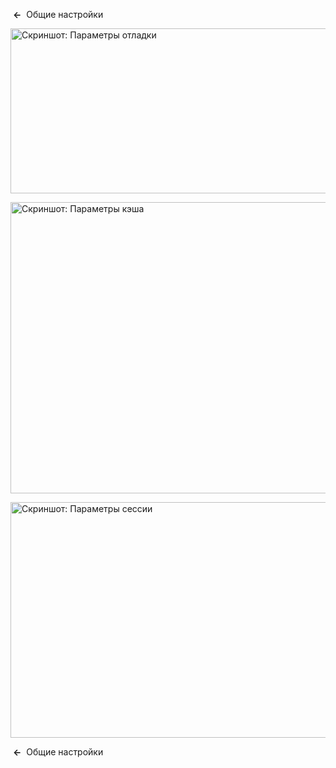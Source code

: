 <!-- Filename: Help4.x:Site_Global_Configuration_System / Display title: Общие настройки: Система -->

 **←**  Общие
настройки

<img
src="https://docs.joomla.org/images/thumb/b/bb/Help-4x-Global-Configuration-system-debug-subscreen-ru.png/800px-Help-4x-Global-Configuration-system-debug-subscreen-ru.png"
decoding="async"
srcset="https://docs.joomla.org/images/thumb/b/bb/Help-4x-Global-Configuration-system-debug-subscreen-ru.png/1200px-Help-4x-Global-Configuration-system-debug-subscreen-ru.png 1.5x, https://docs.joomla.org/images/b/bb/Help-4x-Global-Configuration-system-debug-subscreen-ru.png 2x"
data-file-width="1498" data-file-height="494" width="800" height="264"
alt="Скриншот: Параметры отладки" />

<img
src="https://docs.joomla.org/images/thumb/6/62/Help-4x-Global-Configuration-system-cache-subscreen-ru.png/800px-Help-4x-Global-Configuration-system-cache-subscreen-ru.png"
decoding="async"
srcset="https://docs.joomla.org/images/thumb/6/62/Help-4x-Global-Configuration-system-cache-subscreen-ru.png/1200px-Help-4x-Global-Configuration-system-cache-subscreen-ru.png 1.5x, https://docs.joomla.org/images/6/62/Help-4x-Global-Configuration-system-cache-subscreen-ru.png 2x"
data-file-width="1498" data-file-height="872" width="800" height="466"
alt="Скриншот: Параметры кэша" />

<img
src="https://docs.joomla.org/images/thumb/8/8a/Help-4x-Global-Configuration-system-session-subscreen-ru.png/800px-Help-4x-Global-Configuration-system-session-subscreen-ru.png"
decoding="async"
srcset="https://docs.joomla.org/images/thumb/8/8a/Help-4x-Global-Configuration-system-session-subscreen-ru.png/1200px-Help-4x-Global-Configuration-system-session-subscreen-ru.png 1.5x, https://docs.joomla.org/images/8/8a/Help-4x-Global-Configuration-system-session-subscreen-ru.png 2x"
data-file-width="1498" data-file-height="706" width="800" height="377"
alt="Скриншот: Параметры сессии" />

 **←**  Общие
настройки
